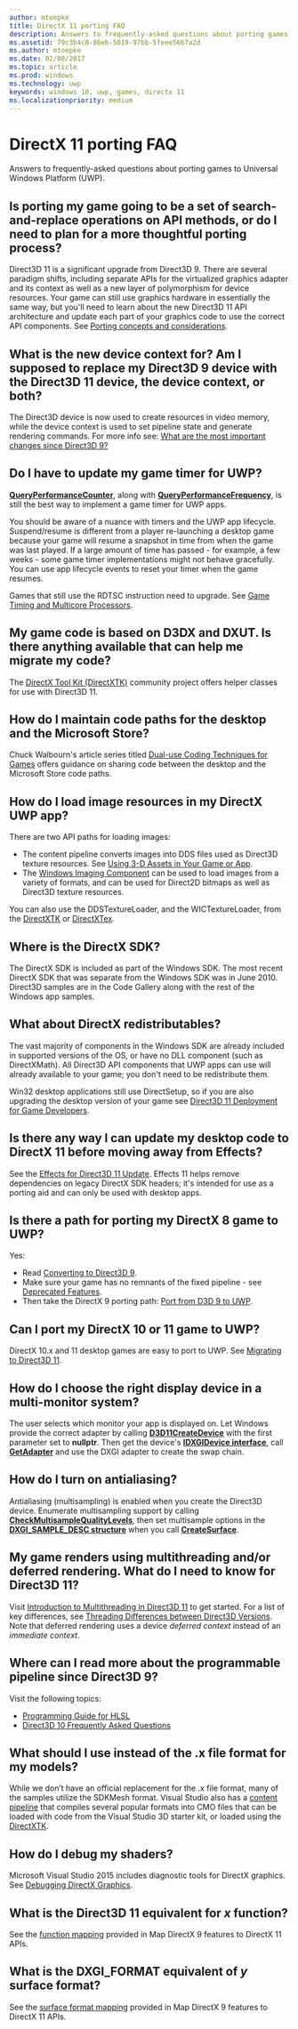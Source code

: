 ```yaml
---
author: mtoepke
title: DirectX 11 porting FAQ
description: Answers to frequently-asked questions about porting games to Universal Windows Platform (UWP).
ms.assetid: 79c3b4c0-86eb-5019-97bb-5feee5667a2d
ms.author: mtoepke
ms.date: 02/08/2017
ms.topic: article
ms.prod: windows
ms.technology: uwp
keywords: windows 10, uwp, games, directx 11
ms.localizationpriority: medium
---
```


# DirectX 11 porting FAQ




Answers to frequently-asked questions about porting games to Universal Windows Platform (UWP).

## Is porting my game going to be a set of search-and-replace operations on API methods, or do I need to plan for a more thoughtful porting process?


Direct3D 11 is a significant upgrade from Direct3D 9. There are several paradigm shifts, including separate APIs for the virtualized graphics adapter and its context as well as a new layer of polymorphism for device resources. Your game can still use graphics hardware in essentially the same way, but you'll need to learn about the new Direct3D 11 API architecture and update each part of your graphics code to use the correct API components. See [Porting concepts and considerations](porting-considerations.md).

## What is the new device context for? Am I supposed to replace my Direct3D 9 device with the Direct3D 11 device, the device context, or both?


The Direct3D device is now used to create resources in video memory, while the device context is used to set pipeline state and generate rendering commands. For more info see: [What are the most important changes since Direct3D 9?](understand-direct3d-11-1-concepts.md)

##  Do I have to update my game timer for UWP?


[**QueryPerformanceCounter**](https://msdn.microsoft.com/library/windows/desktop/ms644904), along with [**QueryPerformanceFrequency**](https://msdn.microsoft.com/library/windows/desktop/ms644905), is still the best way to implement a game timer for UWP apps.

You should be aware of a nuance with timers and the UWP app lifecycle. Suspend/resume is different from a player re-launching a desktop game because your game will resume a snapshot in time from when the game was last played. If a large amount of time has passed - for example, a few weeks - some game timer implementations might not behave gracefully. You can use app lifecycle events to reset your timer when the game resumes.

Games that still use the RDTSC instruction need to upgrade. See [Game Timing and Multicore Processors](https://msdn.microsoft.com/library/windows/desktop/ee417693).

## My game code is based on D3DX and DXUT. Is there anything available that can help me migrate my code?


The [DirectX Tool Kit (DirectXTK)](http://go.microsoft.com/fwlink/p/?LinkID=248929) community project offers helper classes for use with Direct3D 11.

##  How do I maintain code paths for the desktop and the Microsoft Store?


Chuck Walbourn's article series titled [Dual-use Coding Techniques for Games](http://go.microsoft.com/fwlink/p/?LinkID=286210) offers guidance on sharing code between the desktop and the Microsoft Store code paths.

##  How do I load image resources in my DirectX UWP app?


There are two API paths for loading images:

-   The content pipeline converts images into DDS files used as Direct3D texture resources. See [Using 3-D Assets in Your Game or App](https://msdn.microsoft.com/library/windows/apps/hh972446.aspx).
-   The [Windows Imaging Component](https://msdn.microsoft.com/library/windows/desktop/ee719902) can be used to load images from a variety of formats, and can be used for Direct2D bitmaps as well as Direct3D texture resources.

You can also use the DDSTextureLoader, and the WICTextureLoader, from the [DirectXTK](http://go.microsoft.com/fwlink/p/?LinkID=248929) or [DirectXTex](http://go.microsoft.com/fwlink/p/?LinkID=248926).

## Where is the DirectX SDK?


The DirectX SDK is included as part of the Windows SDK. The most recent DirectX SDK that was separate from the Windows SDK was in June 2010. Direct3D samples are in the Code Gallery along with the rest of the Windows app samples.

## What about DirectX redistributables?


The vast majority of components in the Windows SDK are already included in supported versions of the OS, or have no DLL component (such as DirectXMath). All Direct3D API components that UWP apps can use will already available to your game; you don't need to be redistribute them.

Win32 desktop applications still use DirectSetup, so if you are also upgrading the desktop version of your game see [Direct3D 11 Deployment for Game Developers](https://msdn.microsoft.com/library/windows/desktop/ee416644).

## Is there any way I can update my desktop code to DirectX 11 before moving away from Effects?


See the [Effects for Direct3D 11 Update](http://go.microsoft.com/fwlink/p/?LinkId=271568). Effects 11 helps remove dependencies on legacy DirectX SDK headers; it's intended for use as a porting aid and can only be used with desktop apps.

##  Is there a path for porting my DirectX 8 game to UWP?


Yes:

-   Read [Converting to Direct3D 9](https://msdn.microsoft.com/library/windows/desktop/bb204851).
-   Make sure your game has no remnants of the fixed pipeline - see [Deprecated Features](https://msdn.microsoft.com/library/windows/desktop/cc308047).
-   Then take the DirectX 9 porting path: [Port from D3D 9 to UWP](walkthrough--simple-port-from-direct3d-9-to-11-1.md).

##  Can I port my DirectX 10 or 11 game to UWP?


DirectX 10.x and 11 desktop games are easy to port to UWP. See [Migrating to Direct3D 11](https://msdn.microsoft.com/library/windows/desktop/ff476190).

## How do I choose the right display device in a multi-monitor system?


The user selects which monitor your app is displayed on. Let Windows provide the correct adapter by calling [**D3D11CreateDevice**](https://msdn.microsoft.com/library/windows/desktop/ff476082) with the first parameter set to **nullptr**. Then get the device's [**IDXGIDevice interface**](https://msdn.microsoft.com/library/windows/desktop/bb174527), call [**GetAdapter**](https://msdn.microsoft.com/library/windows/desktop/bb174531) and use the DXGI adapter to create the swap chain.

## How do I turn on antialiasing?


Antialiasing (multisampling) is enabled when you create the Direct3D device. Enumerate multisampling support by calling [**CheckMultisampleQualityLevels**](https://msdn.microsoft.com/library/windows/desktop/ff476499), then set multisample options in the [**DXGI\_SAMPLE\_DESC structure**](https://msdn.microsoft.com/library/windows/desktop/bb173072) when you call [**CreateSurface**](https://msdn.microsoft.com/library/windows/desktop/bb174530).

## My game renders using multithreading and/or deferred rendering. What do I need to know for Direct3D 11?


Visit [Introduction to Multithreading in Direct3D 11](https://msdn.microsoft.com/library/windows/desktop/ff476891) to get started. For a list of key differences, see [Threading Differences between Direct3D Versions](https://msdn.microsoft.com/library/windows/desktop/ff476890). Note that deferred rendering uses a device *deferred context* instead of an *immediate context*.

## Where can I read more about the programmable pipeline since Direct3D 9?


Visit the following topics:

-   [Programming Guide for HLSL](https://msdn.microsoft.com/library/windows/desktop/bb509635)
-   [Direct3D 10 Frequently Asked Questions](https://msdn.microsoft.com/library/windows/desktop/ee416643)

## What should I use instead of the .x file format for my models?


While we don’t have an official replacement for the .x file format, many of the samples utilize the SDKMesh format. Visual Studio also has a [content pipeline](https://msdn.microsoft.com/library/windows/apps/hh972446.aspx) that compiles several popular formats into CMO files that can be loaded with code from the Visual Studio 3D starter kit, or loaded using the [DirectXTK](http://go.microsoft.com/fwlink/p/?LinkID=248929).

## How do I debug my shaders?


Microsoft Visual Studio 2015 includes diagnostic tools for DirectX graphics. See [Debugging DirectX Graphics](https://msdn.microsoft.com/library/windows/apps/hh315751.aspx).

##  What is the Direct3D 11 equivalent for *x* function?


See the [function mapping](feature-mapping.md#function-mapping) provided in Map DirectX 9 features to DirectX 11 APIs.

##  What is the DXGI\_FORMAT equivalent of *y* surface format?


See the [surface format mapping](feature-mapping.md#surface-format-mapping) provided in Map DirectX 9 features to DirectX 11 APIs.

 

 




